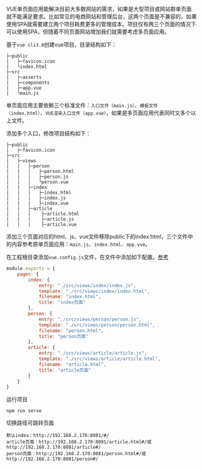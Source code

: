 VUE单页面应用能解决目前大多数网站的需求，如果是大型项目或网站群单页面就不能满足要求。比如常见的电商网站和管理后台，这两个页面是不兼容的，如果使用SPA就需要建立两个项目耗费更多的管理成本。项目仅有两三个页面的情况下可以使用SPA，但随着不同页面网站增加我们就需要考虑多页面应用。

基于`vue cli3.0`创建vue项目，目录结构如下：
```
├─public
|   ├─favicon.icon
|   └index.html
├─src
|   ├─asserts
|   ├─components
|   ├─app.vue
|   └main.js
```
单页面应用主要依赖三个标准文件：`入口文件（main.js）`、`模板文件（index.html）`、`VUE渲染入口文件（app.vue）`，如果是多页面应用代表同时又多个以上文件。

添加多个入口，修改项目结构如下：
```
├─public
|   ├─favicon.icon
├─src
|   ├─views
|   |   ├─person
|   |   |   ├─person.html
|   |   |   ├─person.js
|   |   |   └person.vue
|   |   ├─index
|   |   |   ├─index.html
|   |   |   ├─index.js
|   |   |   ├─index.vue
|   |   ├─article
|   |   |    ├─article.html
|   |   |    ├─article.js
|   |   |    ├─article.vue
```
添加三个页面对应的html、js、vue文件移除public下的index.html，三个文件中的内容参考原单页面应用：`main.js`、`index.html`、`app.vue`。

在工程根目录添加`vue.config.js`文件，在文件中添加如下配置。[参考](https://cli.vuejs.org/zh/config/#pages)
```js
module.exports = {
	pages: {
		index: {
			entry: "./src/views/index/index.js",
			template: "./src/views/index/index.html",
			filename: "index.html",
			title: "index页面"
		},
		person: {
			entry: "./src/views/person/person.js",
			template: "./src/views/person/person.html",
			filename: "person.html",
			title: "person页面"
		},
		article: {
			entry: "./src/views/article/article.js",
			template: "./src/views/article/article.html",
			filename: "article.html",
			title: "article页面"
		}
	}
}
```

运行项目
```
npm run serve
```

切换路径可跳转页面
```
默认index：http://192.168.2.170:8081/#/
article页面：http://192.168.2.170:8081/article.html#/或http://192.168.2.170:8081/article#/
person页面：http://192.168.2.170:8081/person.html#/或http://192.168.2.170:8081/person#/
```